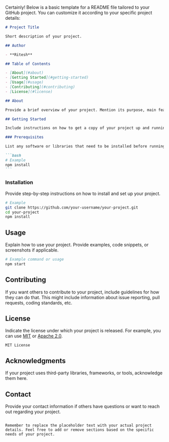 Certainly! Below is a basic template for a README file tailored to your GitHub project. You can customize it according to your specific project details:

````markdown
# Project Title

Short description of your project.

## Author

- **Ritesh**

## Table of Contents

- [About](#about)
- [Getting Started](#getting-started)
- [Usage](#usage)
- [Contributing](#contributing)
- [License](#license)

## About

Provide a brief overview of your project. Mention its purpose, main features, and any other relevant information.

## Getting Started

Include instructions on how to get a copy of your project up and running on a local machine. This may include installation steps, dependencies, or any configuration required.

### Prerequisites

List any software or libraries that need to be installed before running your project.

```bash
# Example
npm install
```
````

### Installation

Provide step-by-step instructions on how to install and set up your project.

```bash
# Example
git clone https://github.com/your-username/your-project.git
cd your-project
npm install
```

## Usage

Explain how to use your project. Provide examples, code snippets, or screenshots if applicable.

```bash
# Example command or usage
npm start
```

## Contributing

If you want others to contribute to your project, include guidelines for how they can do that. This might include information about issue reporting, pull requests, coding standards, etc.

## License

Indicate the license under which your project is released. For example, you can use [MIT](https://opensource.org/licenses/MIT) or [Apache 2.0](https://opensource.org/licenses/Apache-2.0).

```
MIT License
```

## Acknowledgments

If your project uses third-party libraries, frameworks, or tools, acknowledge them here.

## Contact

Provide your contact information if others have questions or want to reach out regarding your project.

```

Remember to replace the placeholder text with your actual project details. Feel free to add or remove sections based on the specific needs of your project.
```
